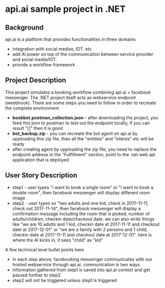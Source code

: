# api.ai sample project in .NET
## Background 
api.ai is a platform that provides functionalities in three domains 
*  integration with social medias, IOT. etc 
*  add AI power on top of the communication between service provider and social media/IOT. 
*  provide a workflow framework

## Project Description
This project simulates a booking workflow combining api.ai + facebook messenger. The .NET project itself acts as webservice endpoint (weebhook). 
There are some steps you need to follow in order to recreate the complete environment 
*  **bookbot.postman_collection.json** - after downloading the project, you feed this json to postman to test out the endpoint locally, if you can result "[]" then it is good
*  **bot_backup.zip** - you can recreate the bot agent on api.ai by upploading this zip file, then all the "entities" and "intents" etc will be ready
*  after creating agent by upploading the zip file, you need to replace the endpoint address in the "Fulfillment" section, point to the .net web api application that is deployed

## User Story Description
*  step1 - user types "i want to book a single room" or "i want to book a double room", then facebook messenger will display different room image
*  step2 - user types ex "two adults and one kid, check in 2017-11-11, check out 2017-11-14", then facebook messenger will display a confirmation message including the room that is picked, number of adults/children, checkin date/checkout date. we can also write things like "we are 10 adults and 1 kid, checkin date at 2017-11-11 and checkout date at 2017-12-01" or "we are a family with 2 persons and 1 child, checkin date at 2017-11-11 and checkout date at 2017-12-01". here is where the AI kicks in, it sees "child" as "kid"


A few technical level bullet points here
* in each step above, facebooking messenger communicates with our hosted webservice through api.ai. communication is two ways
* information gathered from step1 is saved into api.ai context and get passed further to step2
* step2 will not be triggered unless step1 is triggered
